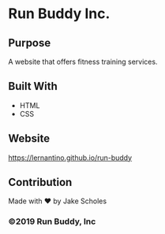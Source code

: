 # Run Buddy Inc.

## Purpose
A website that offers fitness training services. 

## Built With
* HTML
* CSS

## Website
https://lernantino.github.io/run-buddy

## Contribution
Made with ❤️ by Jake Scholes

### ©️2019 Run Buddy, Inc 
